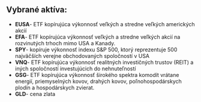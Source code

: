 ## Vybrané aktíva:
- **EUSA**- ETF kopírujúca výkonnosť veľkých a stredne veľkých amerických akcií
- **EFA**- ETF kopírujúca výkonnosť veľkých a stredne veľkých akcií na rozvinutých trhoch mimo USA a Kanady.
- **SPY**- kopíruje výkonnosť indexu S&P 500, ktorý reprezentuje 500 najväčších verejne obchodovaných spoločností v USA
- **VNQ**- ETF kopírujúca výkonnosť realitných investičných trustov (REIT) a iných spoločností investujúcich do nehnuteľností
- **GSG**- ETF kopírujúca výkonnosť širokého spektra komodít vrátane energií, priemyselných kovov, drahých kovov, poľnohospodárskych plodín a hospodárskych zvierat.
- **GLD**- cena zlata

